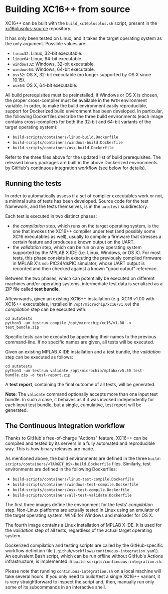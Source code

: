 # Building XC16++ from source

XC16++ can be built with the `build_xc16plusplus.sh` script, present in the
[xc16plusplus-source](https://github.com/fabio-d/xc16plusplus-source/branches/all)
repository.

It has only been tested on Linux, and it takes the target operating system as
the only argument. Possible values are:

 * `linux32`: Linux, 32-bit executable.
 * `linux64`: Linux, 64-bit executable.
 * `windows32`: Windows, 32-bit executable.
 * `windows64`: Windows, 64-bit executable.
 * `osx32`: OS X, 32-bit executable (no longer supported by OS X since 10.15).
 * `osx64`: OS X, 64-bit executable.

All build prerequisites must be preinstalled. If Windows or OS X is chosen, the
proper cross-compiler must be available in the `PATH` environment variable. In
order, to make the build environment easily reproducible, support for Dockerized
build environment has been developed. In particular, the following Dockerfiles
describe the three build environments (each image contains cross-compilers for
both the 32-bit and 64-bit variants of the target operating system):

 * `build-scripts/containers/linux-build.Dockerfile`
 * `build-scripts/containers/windows-build.Dockerfile`
 * `build-scripts/containers/osx-build.Dockerfile`

Refer to the three files above for the updated list of build prerequisites. The
released binary packages are built in the above Dockerized environments by
GitHub's continuous integration workflow (see below for details).

## Running the tests

In order to automatically assess if a set of compiler executables work or not,
a minimal suite of tests has been developed. Source code for the test framework,
and the tests themselves, is in the `autotest` subdirectory.

Each test is executed in two distinct phases:
 * the *compilation* step, which runs on the target operating system, is the one
   that invokes the XC16++ compiler under test (and possibly some XC16
   executables as well), usually to compile a firmware that stresses a certain
   feature and produces a known output on the UART.
 * the *validation* step, which can be run on any operating system supported by
   the MPLAB X IDE (i.e. Linux, Windows, or OS X). For most tests, this phase
   consists in executing the previously compiled firmware in MPLAB X's `mdb`
   PIC24/dsPIC simulator, whose UART output is recorded and then checked against
   a known "good output" reference.

Between the two phases, which can potentially be executed on different machines
and/or operating systems, intermediate test data is serialized as a ZIP file
called **test bundle**.

Aftewrwards, given an existing XC16++ installation (e.g. XC16 v1.00 with XC16++
executables, installed in `/opt/microchip/xc16/v1.00`) the *compilation* step
can be executed with:
```
cd autotests
python3 -um testrun compile /opt/microchip/xc16/v1.00 -o test_bundle.zip
```

Specific tests can be executed by appending their names to the previous
command-line. If no specific names are given, all tests will be executed.

Given an existing MPLAB X IDE installation and a test bundle, the *validation*
step can be executed as follows:
```
cd autotests
python3 -um testrun validate /opt/microchip/mplabx/v5.30 test-bundle.zip -o test-report.zip
```

A **test report**, containing the final outcome of all tests, will be generated.

**Note**: The `validate` command optionally accepts more than one input test
bundle. In such a case, it behaves as if it was invoked independently for each
input test bundle, but a single, cumulative, test report will be generated.

## The Continuous Integration workflow

Thanks to GitHub's free-of-charge "Actions" feature, XC16++ can be compiled and
tested by its servers in a fully automated and reproducible way. This is how
binary releases are made.

As mentioned above, the build environments are defined in the three
`build-scripts/containers/<TARGET_OS>-build.Dockerfile` files. Similarly, test
environments are defined in the following Dockerfiles:

 * `build-scripts/containers/linux-test-compile.Dockerfile`
 * `build-scripts/containers/windows-test-compile.Dockerfile`
 * `build-scripts/containers/osx-test-compile.Dockerfile`
 * `build-scripts/containers/all-test-validate.Dockerfile`

The first three images define the environment for the tests' *compilation* step.
Non-Linux platforms are actually tested in Linux using an emulator of the target
operating system: WINE for Windows and maloader for OS X.

The fourth image contains a Linux installation of MPLAB X IDE. It is used for
the *validation* step of all tests, regardless of the actual target operating
system.

Dockerized compilation and testing scripts are called by the GitHub-specific
workflow definition file (`.github/workflows/continuous-integration.yaml`). An
equivalent Bash script, which can be run offline without GitHub's Actions
infrastructure, is implemented in `build-scripts/continuous-integration.sh`.

Please note that running `continuous-integration.sh` on a local machine will
take several hours. If you only need to build/test a single XC16++ variant, it
is very straightforward to inspect the script and, then, manually run only some
of its subcommands in an interactive shell.
